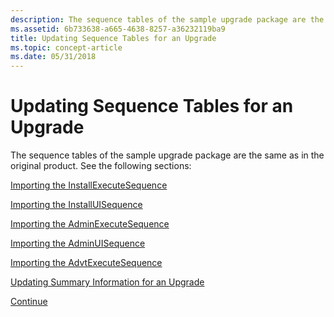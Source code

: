 ```yaml
---
description: The sequence tables of the sample upgrade package are the same as in the original product.
ms.assetid: 6b733638-a665-4638-8257-a36232119ba9
title: Updating Sequence Tables for an Upgrade
ms.topic: concept-article
ms.date: 05/31/2018
---
```


# Updating Sequence Tables for an Upgrade

The sequence tables of the sample upgrade package are the same as in the original product. See the following sections:

[Importing the InstallExecuteSequence](importing-the-installexecutesequence.md)

[Importing the InstallUISequence](importing-the-installuisequence.md)

[Importing the AdminExecuteSequence](importing-the-adminexecutesequence.md)

[Importing the AdminUISequence](importing-the-adminuisequence.md)

[Importing the AdvtExecuteSequence](importing-the-advtexecutesequence.md)

[Updating Summary Information for an Upgrade](updating-summary-information-for-an-upgrade.md)

[Continue](updating-summary-information-for-an-upgrade.md)

 

 



